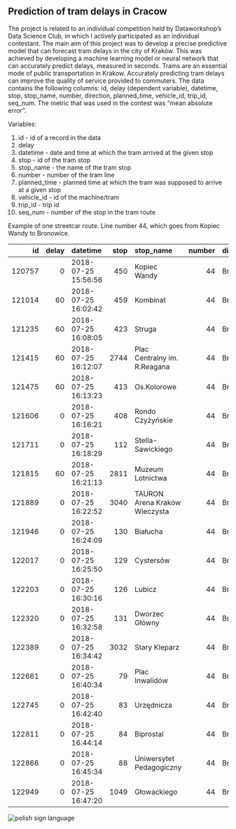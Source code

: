 ## Prediction of tram delays in Cracow

The project is related to an individual competition held by Dataworkshop’s Data Science
Club, in which I actively participated as an individual contestant. The main aim of this project was to
develop a precise predictive model that can forecast tram delays in the city of Kraków. This was
achieved by developing a machine learning model or neural network that can accurately predict
delays, measured in seconds.
Trams are an essential mode of public transportation in Krakow. Accurately predicting tram
delays can improve the quality of service provided to commuters. The data contains the following
columns: id, delay (dependent variable), datetime, stop, stop_name, number, direction,
planned_time, vehicle_id, trip_id, seq_num. The metric that was used in the contest was “mean
absolute error”.


Variables:
  
1. id - id of a record in the data
1. delay 
1. datetime - date and time at which the tram arrived at the given stop
1. stop - id of the tram stop
1. stop_name - the name of the tram stop
1. number - number of the tram line
1. planned_time - planned time at which the tram was supposed to arrive at a given stop
1. vehicle_id - id of the machine/tram
1. trip_id - trip id
1. seq_num - number of the stop in the tram route

Example of one streetcar route. Line number 44, which goes from Kopiec Wandy to Bronowice.
  
|     id |   delay | datetime            |   stop | stop_name                     |   number | direction   | planned_time        |   vehicle_id |             trip_id |   seq_num |
|-------:|--------:|:--------------------|-------:|:------------------------------|---------:|:------------|:--------------------|-------------:|--------------------:|----------:|
| 120757 |       0 | 2018-07-25 15:56:56 |    450 | Kopiec Wandy                  |       44 | Bronowice   | 2018-07-25 15:58:00 |  6.35219e+18 | 6351558574044977929 |         1 |
| 121014 |      60 | 2018-07-25 16:02:42 |    459 | Kombinat                      |       44 | Bronowice   | 2018-07-25 16:01:00 |  6.35219e+18 | 6351558574044977929 |         2 |
| 121235 |      60 | 2018-07-25 16:08:05 |    423 | Struga                        |       44 | Bronowice   | 2018-07-25 16:07:00 |  6.35219e+18 | 6351558574044977929 |         3 |
| 121415 |      60 | 2018-07-25 16:12:07 |   2744 | Plac Centralny im. R.Reagana  |       44 | Bronowice   | 2018-07-25 16:11:00 |  6.35219e+18 | 6351558574044977929 |         4 |
| 121475 |      60 | 2018-07-25 16:13:23 |    413 | Os.Kolorowe                   |       44 | Bronowice   | 2018-07-25 16:12:00 |  6.35219e+18 | 6351558574044977929 |         5 |
| 121606 |       0 | 2018-07-25 16:16:21 |    408 | Rondo Czyżyńskie              |       44 | Bronowice   | 2018-07-25 16:16:00 |  6.35219e+18 | 6351558574044977929 |         6 |
| 121711 |       0 | 2018-07-25 16:18:29 |    112 | Stella-Sawickiego             |       44 | Bronowice   | 2018-07-25 16:18:00 |  6.35219e+18 | 6351558574044977929 |         8 |
| 121815 |      60 | 2018-07-25 16:21:13 |   2811 | Muzeum Lotnictwa              |       44 | Bronowice   | 2018-07-25 16:20:00 |  6.35219e+18 | 6351558574044977929 |        10 |
| 121889 |       0 | 2018-07-25 16:22:52 |   3040 | TAURON Arena Kraków Wieczysta |       44 | Bronowice   | 2018-07-25 16:23:00 |  6.35219e+18 | 6351558574044977929 |        11 |
| 121946 |       0 | 2018-07-25 16:24:09 |    130 | Białucha                      |       44 | Bronowice   | 2018-07-25 16:24:00 |  6.35219e+18 | 6351558574044977929 |        12 |
| 122017 |       0 | 2018-07-25 16:25:50 |    129 | Cystersów                     |       44 | Bronowice   | 2018-07-25 16:26:00 |  6.35219e+18 | 6351558574044977929 |        13 |
| 122203 |       0 | 2018-07-25 16:30:16 |    126 | Lubicz                        |       44 | Bronowice   | 2018-07-25 16:30:00 |  6.35219e+18 | 6351558574044977929 |        15 |
| 122320 |       0 | 2018-07-25 16:32:58 |    131 | Dworzec Główny                |       44 | Bronowice   | 2018-07-25 16:32:00 |  6.35219e+18 | 6351558574044977929 |        16 |
| 122389 |       0 | 2018-07-25 16:34:42 |   3032 | Stary Kleparz                 |       44 | Bronowice   | 2018-07-25 16:34:00 |  6.35219e+18 | 6351558574044977929 |        17 |
| 122661 |       0 | 2018-07-25 16:40:34 |     79 | Plac Inwalidów                |       44 | Bronowice   | 2018-07-25 16:40:00 |  6.35219e+18 | 6351558574044977929 |        20 |
| 122745 |       0 | 2018-07-25 16:42:40 |     83 | Urzędnicza                    |       44 | Bronowice   | 2018-07-25 16:42:00 |  6.35219e+18 | 6351558574044977929 |        21 |
| 122811 |       0 | 2018-07-25 16:44:14 |     84 | Biprostal                     |       44 | Bronowice   | 2018-07-25 16:44:00 |  6.35219e+18 | 6351558574044977929 |        22 |
| 122866 |       0 | 2018-07-25 16:45:34 |     88 | Uniwersytet Pedagogiczny      |       44 | Bronowice   | 2018-07-25 16:45:00 |  6.35219e+18 | 6351558574044977929 |        23 |
| 122949 |       0 | 2018-07-25 16:47:20 |   1049 | Głowackiego                   |       44 | Bronowice   | 2018-07-25 16:47:00 |  6.35219e+18 | 6351558574044977929 |        24 |
  
<p><img src="https://plikimpi.krakow.pl//zalacznik/242464/4.jpg" alt="polish sign language"></p>
